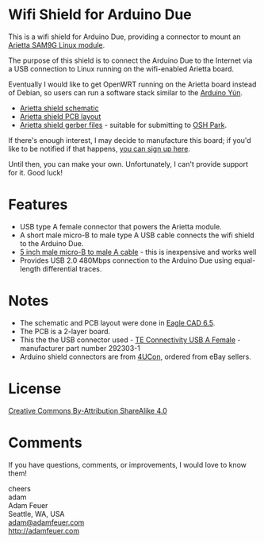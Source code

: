 Wifi Shield for Arduino Due
===========================

This is a wifi shield for Arduino Due, providing a connector to mount an
[Arietta SAM9G Linux module](http://www.acmesystems.it/arietta).

The purpose of this shield is to connect the Arduino Due to the Internet
via a USB connection to Linux running on the wifi-enabled Arietta board.

Eventually I would like to get OpenWRT running on the Arietta board instead of Debian,
so users can run a software stack similar to the [Arduino Yún](http://arduino.cc/en/Main/ArduinoBoardYun?from=Products.ArduinoYUN).

* [Arietta shield schematic](https://github.com/adamfeuer/arietta-shield/blob/master/arietta-shield.pdf)
* [Arietta shield PCB layout](https://github.com/adamfeuer/arietta-shield/blob/master/arietta-shield.png)
* [Arietta shield gerber files](https://github.com/adamfeuer/arietta-shield/blob/master/cam/arietta-shield-oshpark-files-2014-12-01-1848.zip?raw=true) - suitable for submitting to [OSH Park](https://oshpark.com/).

If there's enough interest, I may decide to manufacture this board;
if you'd like to be notified if that happens, [you can sign up here](http://starcat.io/arietta-shield/).

Until then, you can make your own. Unfortunately, I can't provide support for it.
Good luck!


Features
========

* USB type A female connector that powers the Arietta module.
* A short male micro-B to male type A USB cable connects the wifi shield to the Arduino Due.
 * [5 inch male micro-B to male A cable](http://www.amazon.com/gp/product/B00JX1260Y/) - this is inexpensive and works well
 * Provides USB 2.0 480Mbps connection to the Arduino Due using equal-length differential traces.

Notes
=====

* The schematic and PCB layout were done in [Eagle CAD 6.5](http://www.cadsoftusa.com/).
* The PCB is a 2-layer board.
* This the the USB connector used - [TE Connectivity USB A Female](http://www.digikey.com/product-search/en?KeyWords=A31726-ND&WT.z_header=search_go) - manufacturer part number 292303-1
* Arduino shield connectors are from [4UCon](http://www.4uconnector.com/), ordered from eBay sellers.


License
=======

[Creative Commons By-Attribution ShareAlike 4.0](https://creativecommons.org/licenses/by-sa/4.0/)


Comments
========

If you have questions, comments, or improvements, I would love to know them!

cheers <br>
adam <br>
Adam Feuer <br>
Seattle, WA, USA <br>
adam@adamfeuer.com <br>
http://adamfeuer.com <br>


